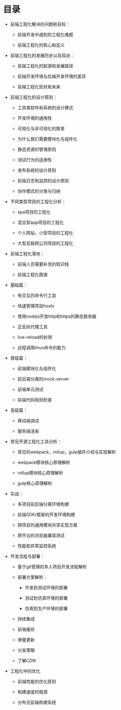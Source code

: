 # 目录

* 前端工程化解决的问题和目标：

  * 前端开发中遇到的工程化难题

  * 前端工程化的核心和定义

* 前端工程化的发展历史以及现状：

  * 前端工程化的起源和发展路径

  * 前端开发环境与后端开发环境的差异

  * 前端工程化现状和未来

* 前端工程化的设计原则：

  * 工具类软件和系统的设计模式

  * 开发环境的通用性

  * 可视化与非可视化的取舍

  * 为什么我们需要模块化与组件化

  * 静态资源的管理原则

  * 测试行为的适用性

  * 发布系统的设计原则

  * 前端日志和监控的设计原则

  * 协作模式的分类与归纳

* 不同类型项目的工程化分析：

  * spa项目的工程化

  * 混合型app项目的工程化

  * 个人网站，小型项目的工程化

  * 大型互联网公司项目的工程化

* 前端工程化落地：

  * 前端人员需要补充的知识栈

  * 前端工程化图谱

* 基础篇：

  * 有交互的命令行工具

  * 快速管理项目hosts

  * 使用nodejs开发http和https的静态服务器

  * 正反向代理工具

  * live-reload的妙用

  * 远程调用linux命令的能力

* 晋级篇：

  * 前端模块化与组件化

  * 前后端分离的mock-server

  * 前端单元测试

  * 前端代码规则检查

* 高级篇：

  * 移动端调试

  * 服务端渲染

* 常见开源工程化工具分析：

  * 常见的webpack，rollup，gulp插件介绍与实现解析

  * webpack模块核心原理解析

  * rollup模块核心原理解析

  * gulp核心原理解析

* 实战：

  * 多项目前后端分离环境构建

  * 前端SDK/框架的开发环境构建

  * 跨项目的通用模块共享实现方案

  * 跨平台的浏览器兼容测试

  * 性能和异常监控系统

* 开发流程与部署：

  * 基于git管理的多人项目开发流程解析

  * 部署方案解析：

    * 开发到测试环境的部署

    * 测试到仿真环境的部署

    * 仿真到生产环境的部署

  * 持续集成

  * 前端缓存

  * 增量更新

  * 分发策略

  * 了解CDN

* 工程化中的优化

  * 前端性能的优化原则

  * 构建速度的瓶颈

  * 分布式前端构建系统



